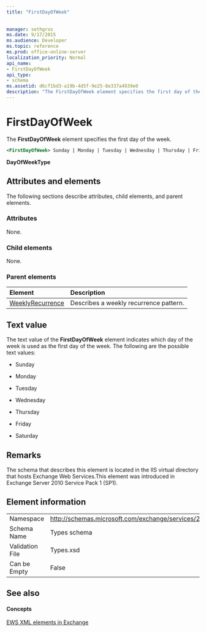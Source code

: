```yaml
---
title: "FirstDayOfWeek"
 
 
manager: sethgros
ms.date: 9/17/2015
ms.audience: Developer
ms.topic: reference
ms.prod: office-online-server
localization_priority: Normal
api_name:
- FirstDayOfWeek
api_type:
- schema
ms.assetid: d6cf1bd3-a19b-4d5f-9e25-8e337a4939e0
description: "The FirstDayOfWeek element specifies the first day of the week."
---
```


# FirstDayOfWeek

The **FirstDayOfWeek** element specifies the first day of the week. 
  
```XML
<FirstDayOfWeek> Sunday | Monday | Tuesday | Wednesday | Thursday | Friday | Saturday</FirstDayOfWeek>
```

 **DayOfWeekType**
## Attributes and elements

The following sections describe attributes, child elements, and parent elements.
  
### Attributes

None.
  
### Child elements

None.
  
### Parent elements

|**Element**|**Description**|
|:-----|:-----|
|[WeeklyRecurrence](weeklyrecurrence.md) <br/> |Describes a weekly recurrence pattern.  <br/> |
   
## Text value

The text value of the **FirstDayOfWeek** element indicates which day of the week is used as the first day of the week. The following are the possible text values: 
  
- Sunday
    
- Monday
    
- Tuesday
    
- Wednesday
    
- Thursday
    
- Friday
    
- Saturday
    
## Remarks

The schema that describes this element is located in the IIS virtual directory that hosts Exchange Web Services.This element was introduced in Exchange Server 2010 Service Pack 1 (SP1).
  
## Element information

|||
|:-----|:-----|
|Namespace  <br/> |http://schemas.microsoft.com/exchange/services/2006/types  <br/> |
|Schema Name  <br/> |Types schema  <br/> |
|Validation File  <br/> |Types.xsd  <br/> |
|Can be Empty  <br/> |False  <br/> |
   
## See also

#### Concepts

[EWS XML elements in Exchange](ews-xml-elements-in-exchange.md)

